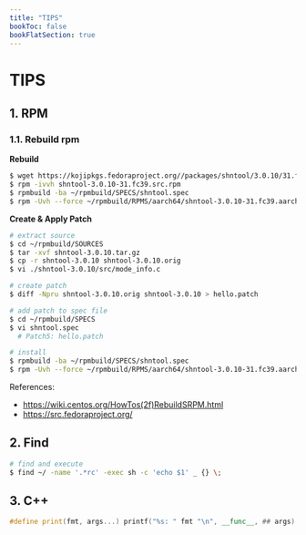 ```yaml
---
title: "TIPS"
bookToc: false
bookFlatSection: true
---
```

# TIPS

## 1. RPM
### 1.1. Rebuild rpm
**Rebuild**
```sh
$ wget https://kojipkgs.fedoraproject.org//packages/shntool/3.0.10/31.fc39/src/shntool-3.0.10-31.fc39.src.rpm
$ rpm -ivvh shntool-3.0.10-31.fc39.src.rpm
$ rpmbuild -ba ~/rpmbuild/SPECS/shntool.spec
$ rpm -Uvh --force ~/rpmbuild/RPMS/aarch64/shntool-3.0.10-31.fc39.aarch64.rpm
```

**Create & Apply Patch**
```sh
# extract source
$ cd ~/rpmbuild/SOURCES
$ tar -xvf shntool-3.0.10.tar.gz
$ cp -r shntool-3.0.10 shntool-3.0.10.orig
$ vi ./shntool-3.0.10/src/mode_info.c

# create patch
$ diff -Npru shntool-3.0.10.orig shntool-3.0.10 > hello.patch

# add patch to spec file
$ cd ~/rpmbuild/SPECS
$ vi shntool.spec
  # Patch5: hello.patch

# install
$ rpmbuild -ba ~/rpmbuild/SPECS/shntool.spec
$ rpm -Uvh --force ~/rpmbuild/RPMS/aarch64/shntool-3.0.10-31.fc39.aarch64.rpm
```
References:
- https://wiki.centos.org/HowTos(2f)RebuildSRPM.html
- https://src.fedoraproject.org/


## 2. Find
```sh
# find and execute
$ find ~/ -name '.*rc' -exec sh -c 'echo $1' _ {} \;
```

## 3. C++
```c++
#define print(fmt, args...) printf("%s: " fmt "\n", __func__, ## args)
```


